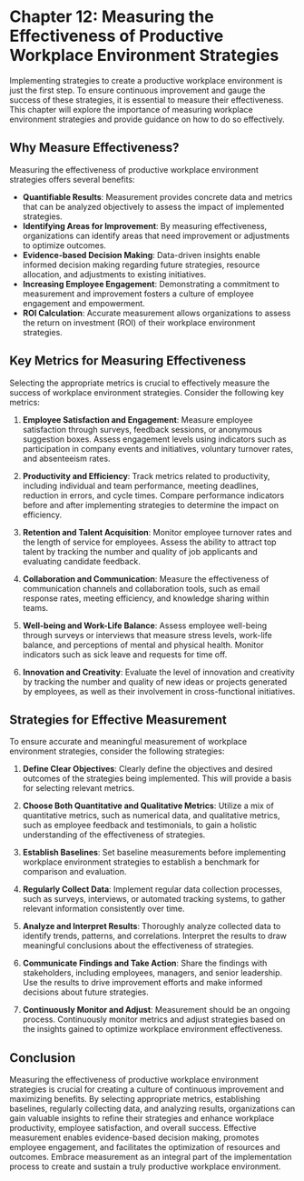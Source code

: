 Chapter 12: Measuring the Effectiveness of Productive Workplace Environment Strategies
======================================================================================

Implementing strategies to create a productive workplace environment is just the first step. To ensure continuous improvement and gauge the success of these strategies, it is essential to measure their effectiveness. This chapter will explore the importance of measuring workplace environment strategies and provide guidance on how to do so effectively.

Why Measure Effectiveness?
--------------------------

Measuring the effectiveness of productive workplace environment strategies offers several benefits:

* **Quantifiable Results**: Measurement provides concrete data and metrics that can be analyzed objectively to assess the impact of implemented strategies.
* **Identifying Areas for Improvement**: By measuring effectiveness, organizations can identify areas that need improvement or adjustments to optimize outcomes.
* **Evidence-based Decision Making**: Data-driven insights enable informed decision making regarding future strategies, resource allocation, and adjustments to existing initiatives.
* **Increasing Employee Engagement**: Demonstrating a commitment to measurement and improvement fosters a culture of employee engagement and empowerment.
* **ROI Calculation**: Accurate measurement allows organizations to assess the return on investment (ROI) of their workplace environment strategies.

Key Metrics for Measuring Effectiveness
---------------------------------------

Selecting the appropriate metrics is crucial to effectively measure the success of workplace environment strategies. Consider the following key metrics:

1. **Employee Satisfaction and Engagement**: Measure employee satisfaction through surveys, feedback sessions, or anonymous suggestion boxes. Assess engagement levels using indicators such as participation in company events and initiatives, voluntary turnover rates, and absenteeism rates.

2. **Productivity and Efficiency**: Track metrics related to productivity, including individual and team performance, meeting deadlines, reduction in errors, and cycle times. Compare performance indicators before and after implementing strategies to determine the impact on efficiency.

3. **Retention and Talent Acquisition**: Monitor employee turnover rates and the length of service for employees. Assess the ability to attract top talent by tracking the number and quality of job applicants and evaluating candidate feedback.

4. **Collaboration and Communication**: Measure the effectiveness of communication channels and collaboration tools, such as email response rates, meeting efficiency, and knowledge sharing within teams.

5. **Well-being and Work-Life Balance**: Assess employee well-being through surveys or interviews that measure stress levels, work-life balance, and perceptions of mental and physical health. Monitor indicators such as sick leave and requests for time off.

6. **Innovation and Creativity**: Evaluate the level of innovation and creativity by tracking the number and quality of new ideas or projects generated by employees, as well as their involvement in cross-functional initiatives.

Strategies for Effective Measurement
------------------------------------

To ensure accurate and meaningful measurement of workplace environment strategies, consider the following strategies:

1. **Define Clear Objectives**: Clearly define the objectives and desired outcomes of the strategies being implemented. This will provide a basis for selecting relevant metrics.

2. **Choose Both Quantitative and Qualitative Metrics**: Utilize a mix of quantitative metrics, such as numerical data, and qualitative metrics, such as employee feedback and testimonials, to gain a holistic understanding of the effectiveness of strategies.

3. **Establish Baselines**: Set baseline measurements before implementing workplace environment strategies to establish a benchmark for comparison and evaluation.

4. **Regularly Collect Data**: Implement regular data collection processes, such as surveys, interviews, or automated tracking systems, to gather relevant information consistently over time.

5. **Analyze and Interpret Results**: Thoroughly analyze collected data to identify trends, patterns, and correlations. Interpret the results to draw meaningful conclusions about the effectiveness of strategies.

6. **Communicate Findings and Take Action**: Share the findings with stakeholders, including employees, managers, and senior leadership. Use the results to drive improvement efforts and make informed decisions about future strategies.

7. **Continuously Monitor and Adjust**: Measurement should be an ongoing process. Continuously monitor metrics and adjust strategies based on the insights gained to optimize workplace environment effectiveness.

Conclusion
----------

Measuring the effectiveness of productive workplace environment strategies is crucial for creating a culture of continuous improvement and maximizing benefits. By selecting appropriate metrics, establishing baselines, regularly collecting data, and analyzing results, organizations can gain valuable insights to refine their strategies and enhance workplace productivity, employee satisfaction, and overall success. Effective measurement enables evidence-based decision making, promotes employee engagement, and facilitates the optimization of resources and outcomes. Embrace measurement as an integral part of the implementation process to create and sustain a truly productive workplace environment.
